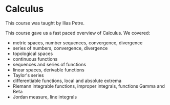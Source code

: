 # Calculus

This course was taught by Ilias Petre.

This course gave us a fast paced overview of Calculus. We covered:
- metric spaces, number sequences, convergence, divergence
- series of numbers, convergence, divergence
- topological spaces
- continuous functions
- sequences and series of functions
- linear spaces, derivable functions
- Taylor's series
- differentiable functions, local and absolute extrema
- Riemann integrable functions, improper integrals, functions Gamma and Beta
- Jordan measure, line integrals
